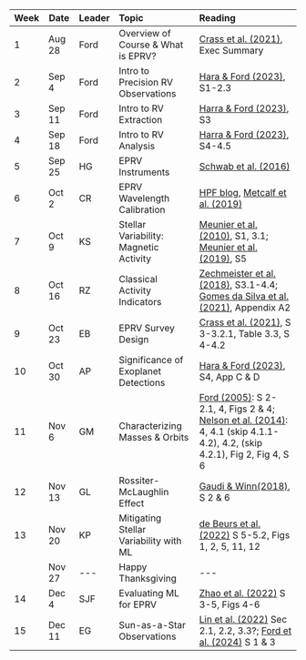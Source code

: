 | Week | Date   | Leader | Topic | Reading | 
| ---- | ------ | --------- |:-------------------------------- |:------- |
|  1   | Aug 28 | Ford      | Overview of Course & What is EPRV? | [Crass et al. (2021)]((https://ui.adsabs.harvard.edu/abs/2021arXiv210714291C/abstract)), Exec Summary | 
|  2   | Sep 4  | Ford      | Intro to Precision RV Observations | [Hara & Ford (2023)](https://ui.adsabs.harvard.edu/abs/2023AnRSA..10..623H/abstract), S1-2.3 |  
|  3   | Sep 11 | Ford      | Intro to RV Extraction | [Harra & Ford (2023)](https://ui.adsabs.harvard.edu/abs/2023AnRSA..10..623H/abstract), S3 |  
|  4   | Sep 18 | Ford      | Intro to RV Analysis | [Harra & Ford (2023)](https://ui.adsabs.harvard.edu/abs/2023AnRSA..10..623H/abstract), S4-4.5 |  
|  5   | Sep 25 | HG        | EPRV Instruments | [Schwab et al. (2016)](https://ntrs.nasa.gov/api/citations/20180004146/downloads/20180004146.pdf) | 
|  6   | Oct 2  | CR        | EPRV Wavelength Calibration | [HPF blog](https://hpf.psu.edu/2019/02/19/the-hpf-astro-comb/), [Metcalf et al. (2019)](https://doi.org/10.1364/OPTICA.6.000233) |  
|  7   | Oct 9  | KS        | Stellar Variability: Magnetic Activity | [Meunier et al. (2010)](https://ui.adsabs.harvard.edu/abs/2010A%26A...512A..39M/abstract), S1, 3.1; [Meunier et al. (2019)](https://ui.adsabs.harvard.edu/abs/2019A%26A...632A..81M/abstract), S5 |
|  8   | Oct 16 | RZ        | Classical Activity Indicators | [Zechmeister et al. (2018)](https://ui.adsabs.harvard.edu/abs/2018A%26A...609A..12Z/abstract), S3.1-4.4; [Gomes da Silva et al. (2021)](https://ui.adsabs.harvard.edu/abs/2021A%26A...646A..77G/abstract), Appendix A2 |
|  9   | Oct 23 | EB        | EPRV Survey Design | [Crass et al. (2021)]((https://ui.adsabs.harvard.edu/abs/2021arXiv210714291C/abstract)), S 3-3.2.1, Table 3.3, S 4-4.2  |
| 10   | Oct 30 | AP        | Significance of Exoplanet Detections | [Hara & Ford (2023)](https://ui.adsabs.harvard.edu/abs/2023AnRSA..10..623H/abstract), S4, App C & D | 
| 11   | Nov 6  | GM        | Characterizing Masses & Orbits | [Ford (2005)](https://ui.adsabs.harvard.edu/abs/2005AJ....129.1706F/abstract): S 2-2.1, 4, Figs 2 & 4; [Nelson et al. (2014)](https://ui.adsabs.harvard.edu/abs/2014ApJS..210...11N/abstract): 4, 4.1 (skip 4.1.1-4.2), 4.2, (skip 4.2.1), Fig 2, Fig 4, S 6 | 
| 12   | Nov 13 | GL        | Rossiter-McLaughlin Effect | [Gaudi & Winn(2018)](https://ui.adsabs.harvard.edu/abs/2007ApJ...655..550G/abstract), S 2 & 6 | 
| 13   | Nov 20 | KP        | Mitigating Stellar Variability with ML | [de Beurs et al. (2022)](https://ui.adsabs.harvard.edu/abs/2022AJ....164...49D/abstract) S 5-5.2, Figs 1, 2, 5, 11, 12 | 
|      | Nov 27 | ---       | Happy Thanksgiving | --- |  
| 14   | Dec 4  | SJF       | Evaluating ML for EPRV | [Zhao et al. (2022)](https://ui.adsabs.harvard.edu/abs/2022AJ....163..171Z/abstract) S 3-5, Figs 4-6 | 
| 15   | Dec 11 | EG        | Sun-as-a-Star Observations | [Lin et al. (2022)](https://ui.adsabs.harvard.edu/abs/2022AJ....163..184L/abstract) Sec 2.1, 2.2, 3.3?; [Ford et al. (2024)](https://ui.adsabs.harvard.edu/abs/2024arXiv240813318F/abstract) S 1 & 3 | 

